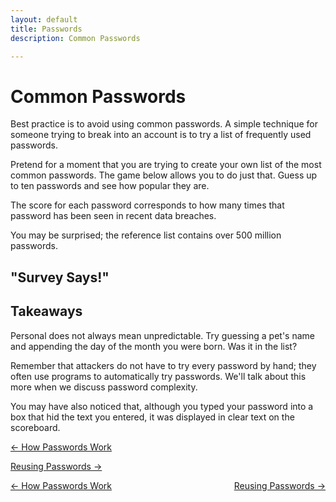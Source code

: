 ```yaml
---
layout: default
title: Passwords
description: Common Passwords

---
```

# Common Passwords

Best practice is to avoid using common passwords. A simple technique for someone trying to break into an account is to try a list of frequently used passwords.

Pretend for a moment that you are trying to create your own list of the most common passwords. The game below allows you to do just that. Guess up to ten passwords and see how popular they are.

The score for each password corresponds to how many times that password has been seen in recent data breaches.

You may be surprised; the reference list contains over 500 million passwords.

## "Survey Says!"

## Takeaways

Personal does not always mean unpredictable. Try guessing a pet's name and appending the day of the month you were born. Was it in the list?

Remember that attackers do not have to try every password by hand; they often use programs to automatically try passwords. We'll talk about this more when we discuss password complexity.

You may have also noticed that, although you typed your password into a box that hid the text you entered, it was displayed in clear text on the scoreboard.

[← How Passwords Work](./how_passwords_work.html "How Passwords Work")

  
[Reusing Passwords →](./reusing_passwords.html "Reusing Passwords")



 <span style="float:left;"> 
<a href="./how_passwords_work.html">← How Passwords Work</a>
  </span> 
 <span style="float:right;">
  <a href="./reusing_passwords.html ">Reusing Passwords →</a>
  </span> 
<br />
<br />
